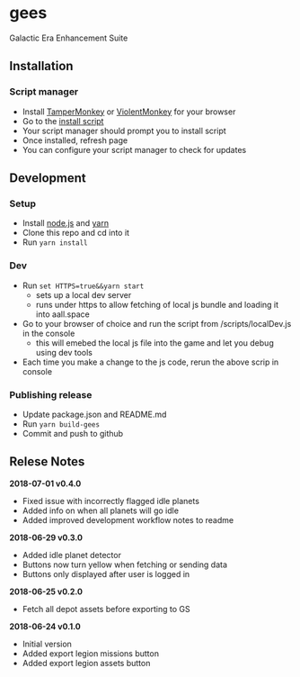 # gees

Galactic Era Enhancement Suite

## Installation

### Script manager

- Install [TamperMonkey](http://tampermonkey.net) or [ViolentMonkey](https://violentmonkey.github.io/get-it) for your browser
- Go to the [install script](https://github.com/jarekb84/gees/raw/master/install/gees.user.js)
- Your script manager should prompt you to install script
- Once installed, refresh page
- You can configure your script manager to check for updates

## Development

### Setup

- Install [node.js](https://nodejs.org/en) and [yarn](https://yarnpkg.com/en/)
- Clone this repo and cd into it
- Run `yarn install`

### Dev

- Run `set HTTPS=true&&yarn start`
  - sets up a local dev server
  - runs under https to allow fetching of local js bundle and loading it into aall.space
- Go to your browser of choice and run the script from /scripts/localDev.js in the console
  - this will emebed the local js file into the game and let you debug using dev tools
- Each time you make a change to the js code, rerun the above scrip in console

### Publishing release

- Update package.json and README.md
- Run `yarn build-gees`
- Commit and push to github

## Relese Notes

**2018-07-01 v0.4.0**

- Fixed issue with incorrectly flagged idle planets
- Added info on when all planets will go idle
- Added improved development workflow notes to readme

**2018-06-29 v0.3.0**

- Added idle planet detector
- Buttons now turn yellow when fetching or sending data
- Buttons only displayed after user is logged in

**2018-06-25 v0.2.0**

- Fetch all depot assets before exporting to GS

**2018-06-24 v0.1.0**

- Initial version
- Added export legion missions button
- Added export legion assets button
